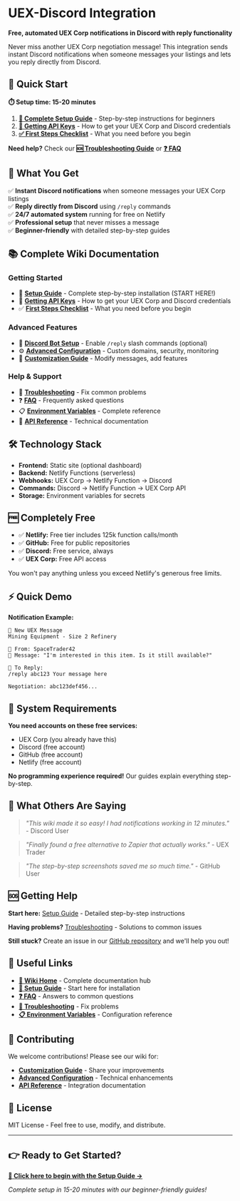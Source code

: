 # UEX-Discord Integration

**Free, automated UEX Corp notifications in Discord with reply functionality**

Never miss another UEX Corp negotiation message! This integration sends instant Discord notifications when someone messages your listings and lets you reply directly from Discord.

## 🚀 Quick Start

**⏱️ Setup time: 15-20 minutes**

1. **[📖 Complete Setup Guide](wiki/Setup-Guide)** - Step-by-step instructions for beginners
2. **[🔑 Getting API Keys](wiki/Getting-API-Keys)** - How to get your UEX Corp and Discord credentials  
3. **[✅ First Steps Checklist](wiki/First-Steps-Checklist)** - What you need before you begin

**Need help?** Check our **[🆘 Troubleshooting Guide](wiki/Troubleshooting)** or **[❓ FAQ](wiki/FAQ)**

## 🎯 What You Get

✅ **Instant Discord notifications** when someone messages your UEX Corp listings  
✅ **Reply directly from Discord** using `/reply` commands  
✅ **24/7 automated system** running for free on Netlify  
✅ **Professional setup** that never misses a message  
✅ **Beginner-friendly** with detailed step-by-step guides

## 📚 Complete Wiki Documentation

### **Getting Started**
- 📖 **[Setup Guide](wiki/Setup-Guide)** - Complete step-by-step installation (START HERE!)
- 🔑 **[Getting API Keys](wiki/Getting-API-Keys)** - How to get your UEX Corp and Discord credentials
- ✅ **[First Steps Checklist](wiki/First-Steps-Checklist)** - What you need before you begin

### **Advanced Features**
- 🤖 **[Discord Bot Setup](wiki/Discord-Bot-Setup)** - Enable `/reply` slash commands (optional)
- ⚙️ **[Advanced Configuration](wiki/Advanced-Configuration)** - Custom domains, security, monitoring
- 🎨 **[Customization Guide](wiki/Customization-Guide)** - Modify messages, add features

### **Help & Support**
- 🔧 **[Troubleshooting](wiki/Troubleshooting)** - Fix common problems
- ❓ **[FAQ](wiki/FAQ)** - Frequently asked questions
- 📋 **[Environment Variables](wiki/Environment-Variables)** - Complete reference
- 🔌 **[API Reference](wiki/API-Reference)** - Technical documentation

## 🛠️ Technology Stack

- **Frontend:** Static site (optional dashboard)
- **Backend:** Netlify Functions (serverless)
- **Webhooks:** UEX Corp → Netlify Function → Discord
- **Commands:** Discord → Netlify Function → UEX Corp API
- **Storage:** Environment variables for secrets

## 🆓 Completely Free

- ✅ **Netlify:** Free tier includes 125k function calls/month
- ✅ **GitHub:** Free for public repositories  
- ✅ **Discord:** Free service, always
- ✅ **UEX Corp:** Free API access

You won't pay anything unless you exceed Netlify's generous free limits.

## ⚡ Quick Demo

**Notification Example:**
```
🔔 New UEX Message
Mining Equipment - Size 2 Refinery

👤 From: SpaceTrader42
📝 Message: "I'm interested in this item. Is it still available?"

💬 To Reply:
/reply abc123 Your message here

Negotiation: abc123def456...
```

## 🔧 System Requirements

**You need accounts on these free services:**
- UEX Corp (you already have this)
- Discord (free account)
- GitHub (free account)  
- Netlify (free account)

**No programming experience required!** Our guides explain everything step-by-step.

## 📱 What Others Are Saying

> *"This wiki made it so easy! I had notifications working in 12 minutes."* - Discord User

> *"Finally found a free alternative to Zapier that actually works."* - UEX Trader

> *"The step-by-step screenshots saved me so much time."* - GitHub User

## 🆘 Getting Help

**Start here:** [Setup Guide](wiki/Setup-Guide) - Detailed step-by-step instructions

**Having problems?** [Troubleshooting](wiki/Troubleshooting) - Solutions to common issues

**Still stuck?** Create an issue in our [GitHub repository](https://github.com/jenkor/UEX-Discord-Integration/issues) and we'll help you out!

## 🔗 Useful Links

- **[📖 Wiki Home](wiki/Home)** - Complete documentation hub
- **[🚀 Setup Guide](wiki/Setup-Guide)** - Start here for installation
- **[❓ FAQ](wiki/FAQ)** - Answers to common questions
- **[🔧 Troubleshooting](wiki/Troubleshooting)** - Fix problems
- **[📋 Environment Variables](wiki/Environment-Variables)** - Configuration reference

## 🤝 Contributing

We welcome contributions! Please see our wiki for:
- **[Customization Guide](wiki/Customization-Guide)** - Share your improvements
- **[Advanced Configuration](wiki/Advanced-Configuration)** - Technical enhancements
- **[API Reference](wiki/API-Reference)** - Integration documentation

## 📄 License

MIT License - Feel free to use, modify, and distribute.

---

## 👉 Ready to Get Started?

**[🚀 Click here to begin with the Setup Guide →](wiki/Setup-Guide)**

*Complete setup in 15-20 minutes with our beginner-friendly guides!* 